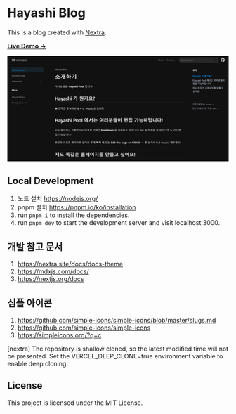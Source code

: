 
# Hayashi Blog

This is a blog created with [Nextra](https://nextra.site).

[**Live Demo →**](https://hayashi-pool.vercel.app/)

[![](.github/screenshot.png)](https://hayashi-pool.vercel.app/)

## Local Development

1. 노드 설치 https://nodejs.org/
2. pnpm 설치 https://pnpm.io/ko/installation
3. run `pnpm i` to install the dependencies.
4.  run `pnpm dev` to start the development server and visit localhost:3000.

## 개발 참고 문서
1. https://nextra.site/docs/docs-theme
2. https://mdxjs.com/docs/
3. https://nextjs.org/docs

## 심플 아이콘
1. https://github.com/simple-icons/simple-icons/blob/master/slugs.md
2. https://github.com/simple-icons/simple-icons
3. https://simpleicons.org/?q=c

[nextra] The repository is shallow cloned, so the latest modified time will not be presented. Set the VERCEL_DEEP_CLONE=true environment variable to enable deep cloning.

## License

This project is licensed under the MIT License.
